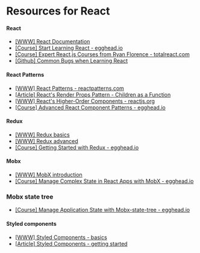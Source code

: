 # Resources for React

#### React

- [[WWW] React Documentation](https://reactjs.org/docs/)
- [[Course] Start Learning React - egghead.io](https://egghead.io/courses/start-learning-react)
- [[Course] Expert React.js Courses from Ryan Florence - totalreact.com](https://courses.totalreact.com/)
- [[Github] Common Bugs when Learning React](https://gist.github.com/elijahmanor/778c8effcd62db9a1a5a78899fdd68de)
  
#### React Patterns

- [[WWW] React Patterns - reactpatterns.com](https://reactpatterns.com/)
- [[Article] React's Render Props Pattern - Children as a Function](https://www.robinwieruch.de/react-render-props-pattern/)
- [[WWW] React's Higher-Order Components - reactjs.org](https://reactjs.org/docs/higher-order-components.html)
- [[Course] Advanced React Component Patterns - egghead.io](https://egghead.io/courses/advanced-react-component-patterns)

#### Redux

- [[WWW] Redux basics](https://redux.js.org/basics)
- [[WWW] Redux advanced](https://redux.js.org/advanced)
- [[Course] Getting Started with Redux - egghead.io](https://egghead.io/courses/getting-started-with-redux)

#### Mobx
- [[WWW] MobX introduction](https://mobx.js.org/intro/overview.html)
- [[Course] Manage Complex State in React Apps with MobX - egghead.io](https://egghead.io/courses/manage-complex-state-in-react-apps-with-mobx)

### Mobx state tree
- [[Course] Manage Application State with Mobx-state-tree - egghead.io](https://egghead.io/courses/manage-application-state-with-mobx-state-tree)

#### Styled components

- [[WWW] Styled Components - basics](https://www.styled-components.com/docs/basics)
- [[Article] Styled Components - getting started](https://medium.com/styled-components/styled-components-getting-started-c9818acbcbbd)
